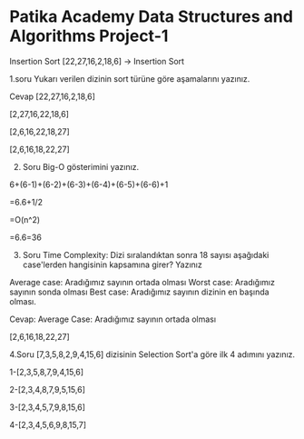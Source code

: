 # Patika Academy Data Structures and Algorithms Project-1
Insertion Sort
[22,27,16,2,18,6] -> Insertion Sort

1.soru Yukarı verilen dizinin sort türüne göre aşamalarını yazınız.

Cevap
[22,27,16,2,18,6]

[2,27,16,22,18,6]

[2,6,16,22,18,27]

[2,6,16,18,22,27]


2. Soru Big-O gösterimini yazınız.

6+(6-1)+(6-2)+(6-3)+(6-4)+(6-5)+(6-6)+1

=6.6+1/2

=O(n^2)

=6.6=36


3. Soru Time Complexity: Dizi sıralandıktan sonra 18 sayısı aşağıdaki case'lerden hangisinin kapsamına girer? Yazınız

Average case: Aradığımız sayının ortada olması
Worst case: Aradığımız sayının sonda olması
Best case: Aradığımız sayının dizinin en başında olması.

Cevap: Average Case: Aradığımız sayının ortada olması


[2,6,16,18,22,27]

 
4.Soru [7,3,5,8,2,9,4,15,6] dizisinin Selection Sort'a göre ilk 4 adımını yazınız.

1-[2,3,5,8,7,9,4,15,6]

2-[2,3,4,8,7,9,5,15,6]

3-[2,3,4,5,7,9,8,15,6]

4-[2,3,4,5,6,9,8,15,7]
